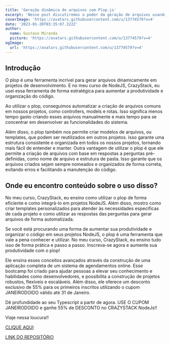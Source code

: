 ```yaml
---
title: 'Geração dinâmica de arquivos com Plop.js'
excerpt: 'Nesse post discutiremos o poder da geração de arquivos usando a biblioteca Plop.js.'
coverImage: 'https://avatars.githubusercontent.com/u/13774579?v=4'
date: '2023-01-20T03:35:07.322Z'
author:
  name: Gustavo Miranda
  picture: 'https://avatars.githubusercontent.com/u/13774579?v=4'
ogImage:
  url: 'https://avatars.githubusercontent.com/u/13774579?v=4'
---
```

## Introdução
O plop é uma ferramenta incrível para gerar arquivos dinamicamente em projetos de desenvolvimento. E no meu curso de NodeJS, CrazyStack, eu usei essa ferramenta de forma estratégica para aumentar a produtividade e organização do código.

Ao utilizar o plop, conseguimos automatizar a criação de arquivos comuns em nossos projetos, como controllers, models e rotas. Isso significa menos tempo gasto criando esses arquivos manualmente e mais tempo para se concentrar em desenvolver as funcionalidades do sistema.

Além disso, o plop também nos permite criar modelos de arquivos, ou templates, que podem ser reutilizados em outros projetos. Isso garante uma estrutura consistente e organizada em todos os nossos projetos, tornando mais fácil de entender e manter.
Outra vantagem de utilizar o plop é que ele permite a criação de arquivos com base em respostas a perguntas pré-definidas, como nome de arquivo e estrutura de pasta. Isso garante que os arquivos criados sejam sempre nomeados e organizados de forma correta, evitando erros e facilitando a manutenção do código.
## Onde eu encontro conteúdo sobre o uso disso?

No meu curso, CrazyStack, eu ensino como utilizar o plop de forma eficiente e como integrá-lo em projetos NodeJS. Além disso, mostro como criar templates personalizados para atender às necessidades específicas de cada projeto e como utilizar as respostas das perguntas para gerar arquivos de forma automatizada.

Se você está procurando uma forma de aumentar sua produtividade e organizar o código em seus projetos NodeJS, o plop é uma ferramenta que vale a pena conhecer e utilizar. No meu curso, CrazyStack, eu ensino tudo isso de forma prática e passo a passo. Inscreva-se agora e aumente sua produtividade com o plop! 

Ele ensina esses conceitos avançados através da construção de uma aplicação completa de um sistema de agendamentos online.
Esse bootcamp foi criado para ajudar pessoas a elevar seu conhecimento e habilidades como desenvolvedores, e possibilita a construção de projetos robustos, flexíveis e escaláveis.
Além disso, ele oferece um desconto exclusivo de 55% para os primeiros inscritos utilizando o cupom JANEIRODOIDO válido até 31 de Janeiro.

Dê profundidade ao seu Typescript a partir de agora. USE O CUPOM JANEIRODOIDO e ganhe 55% de DESCONTO no CRAZYSTACK NodeJs!!

Viaje nessa loucura!! 


[CLIQUE AQUI](https://crazystack.com.br)


[LINK DO REPOSITÓRIO](https://github.com/gumiranda/CrazyStackNodeJs)